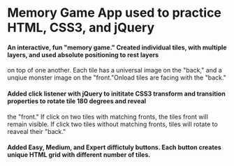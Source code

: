 # Memory Game App used to practice HTML, CSS3, and jQuery
#### An interactive, fun "memory game." Created individual tiles, with multiple layers, and used absolute positioning to rest layers 
on top of one another. Each tile has a universal image on the "back," and a unqiue monster image on the "front."Onload tiles are facing with the "back."
####  Added click listener with jQuery to inititate CSS3 transform and transition properties to rotate tile 180 degrees and reveal
the "front." If click on two tiles with matching fronts, the tiles front will remain visible. If click two tiles without matching fronts, 
tiles will rotate to reaveal their "back."
#### Added Easy, Medium, and Expert diffictuly buttons. Each button creates unique HTML grid with different number of tiles.
